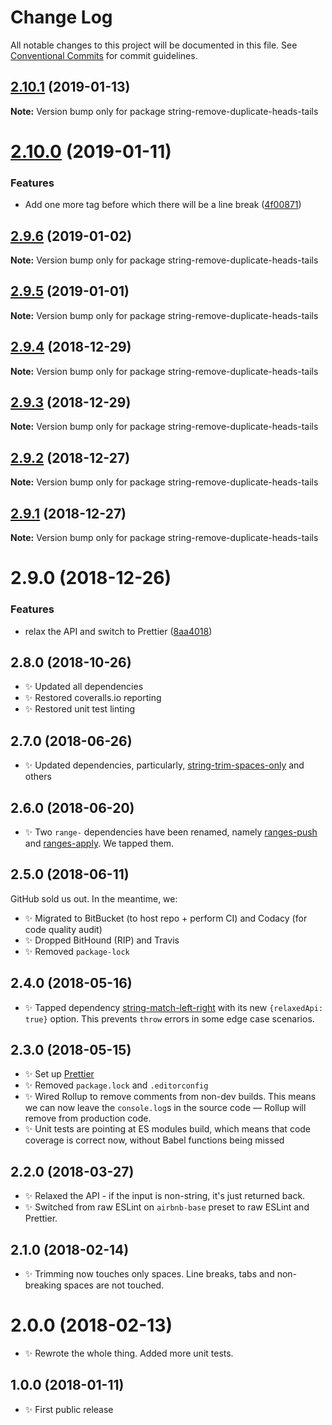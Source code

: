 # Change Log

All notable changes to this project will be documented in this file.
See [Conventional Commits](https://conventionalcommits.org) for commit guidelines.

## [2.10.1](https://bitbucket.org/codsen/codsen/src/master/packages/string-remove-duplicate-heads-tails/compare/string-remove-duplicate-heads-tails@2.10.0...string-remove-duplicate-heads-tails@2.10.1) (2019-01-13)

**Note:** Version bump only for package string-remove-duplicate-heads-tails





# [2.10.0](https://bitbucket.org/codsen/codsen/src/master/packages/string-remove-duplicate-heads-tails/compare/string-remove-duplicate-heads-tails@2.9.6...string-remove-duplicate-heads-tails@2.10.0) (2019-01-11)

### Features

- Add one more tag before which there will be a line break ([4f00871](https://bitbucket.org/codsen/codsen/src/master/packages/string-remove-duplicate-heads-tails/commits/4f00871))

## [2.9.6](https://bitbucket.org/codsen/codsen/src/master/packages/string-remove-duplicate-heads-tails/compare/string-remove-duplicate-heads-tails@2.9.5...string-remove-duplicate-heads-tails@2.9.6) (2019-01-02)

**Note:** Version bump only for package string-remove-duplicate-heads-tails

## [2.9.5](https://bitbucket.org/codsen/codsen/src/master/packages/string-remove-duplicate-heads-tails/compare/string-remove-duplicate-heads-tails@2.9.4...string-remove-duplicate-heads-tails@2.9.5) (2019-01-01)

**Note:** Version bump only for package string-remove-duplicate-heads-tails

## [2.9.4](https://bitbucket.org/codsen/codsen/src/master/packages/string-remove-duplicate-heads-tails/compare/string-remove-duplicate-heads-tails@2.9.3...string-remove-duplicate-heads-tails@2.9.4) (2018-12-29)

**Note:** Version bump only for package string-remove-duplicate-heads-tails

## [2.9.3](https://bitbucket.org/codsen/codsen/src/master/packages/string-remove-duplicate-heads-tails/compare/string-remove-duplicate-heads-tails@2.9.2...string-remove-duplicate-heads-tails@2.9.3) (2018-12-29)

**Note:** Version bump only for package string-remove-duplicate-heads-tails

## [2.9.2](https://bitbucket.org/codsen/codsen/src/master/packages/string-remove-duplicate-heads-tails/compare/string-remove-duplicate-heads-tails@2.9.1...string-remove-duplicate-heads-tails@2.9.2) (2018-12-27)

**Note:** Version bump only for package string-remove-duplicate-heads-tails

## [2.9.1](https://bitbucket.org/codsen/codsen/src/master/packages/string-remove-duplicate-heads-tails/compare/string-remove-duplicate-heads-tails@2.9.0...string-remove-duplicate-heads-tails@2.9.1) (2018-12-27)

**Note:** Version bump only for package string-remove-duplicate-heads-tails

# 2.9.0 (2018-12-26)

### Features

- relax the API and switch to Prettier ([8aa4018](https://bitbucket.org/codsen/codsen/src/master/packages/string-remove-duplicate-heads-tails/commits/8aa4018))

## 2.8.0 (2018-10-26)

- ✨ Updated all dependencies
- ✨ Restored coveralls.io reporting
- ✨ Restored unit test linting

## 2.7.0 (2018-06-26)

- ✨ Updated dependencies, particularly, [string-trim-spaces-only](https://www.npmjs.com/package/string-trim-spaces-only) and others

## 2.6.0 (2018-06-20)

- ✨ Two `range-` dependencies have been renamed, namely [ranges-push](https://www.npmjs.com/package/ranges-push) and [ranges-apply](https://www.npmjs.com/package/ranges-apply). We tapped them.

## 2.5.0 (2018-06-11)

GitHub sold us out. In the meantime, we:

- ✨ Migrated to BitBucket (to host repo + perform CI) and Codacy (for code quality audit)
- ✨ Dropped BitHound (RIP) and Travis
- ✨ Removed `package-lock`

## 2.4.0 (2018-05-16)

- ✨ Tapped dependency [string-match-left-right](https://github.com/codsen/string-match-left-right) with its new `{relaxedApi: true}` option. This prevents `throw` errors in some edge case scenarios.

## 2.3.0 (2018-05-15)

- ✨ Set up [Prettier](https://prettier.io)
- ✨ Removed `package.lock` and `.editorconfig`
- ✨ Wired Rollup to remove comments from non-dev builds. This means we can now leave the `console.log`s in the source code — Rollup will remove from production code.
- ✨ Unit tests are pointing at ES modules build, which means that code coverage is correct now, without Babel functions being missed

## 2.2.0 (2018-03-27)

- ✨ Relaxed the API - if the input is non-string, it's just returned back.
- ✨ Switched from raw ESLint on `airbnb-base` preset to raw ESLint and Prettier.

## 2.1.0 (2018-02-14)

- ✨ Trimming now touches only spaces. Line breaks, tabs and non-breaking spaces are not touched.

# 2.0.0 (2018-02-13)

- ✨ Rewrote the whole thing. Added more unit tests.

## 1.0.0 (2018-01-11)

- ✨ First public release
